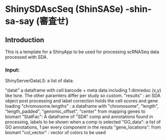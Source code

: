 # ShinySDAscSeq (ShinSASe) -shin-sa-say (審査せ)

## Introduction

This is a template for a ShinyApp to be used for processing scRNASeq data processed with SDA.

### Input: 

ShinyServerDataLS: a list of data:

"datat" a dataframe with cell barcode + meta data including 1 dimreduc (x,y) like tsne. The other paramters differ per study so custom.
"results" : an SDA object post processing and label correction holds the cell scores and gene loading
"chromosome.lengths" : a dataframe with "chromosome", "length", "length_padded", "genomic_offset", "center" from mapping genes to biomart
"StatFac": A dataframe of "SDA" comp and annotations found in processing, labels to be shown when a comp is selected
"GO_data": a list of GO annotations, 1 per every component in the resuts
"gene_locations": from biomart
"col_vector" : vector of colors to be used
